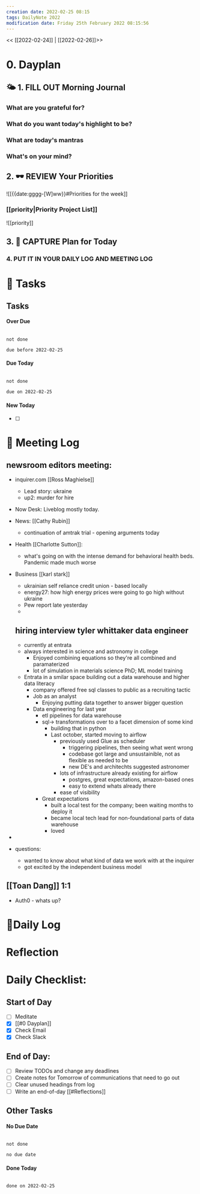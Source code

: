 ```yaml
---
creation date: 2022-02-25 08:15
tags: DailyNote 2022
modification date: Friday 25th February 2022 08:15:56
---
```


<< [[2022-02-24]] | [[2022-02-26]]>>
# 0. Dayplan 
## 🌤 1. **FILL OUT** Morning Journal
### What are you grateful for?


### What do you want today's highlight to be?


### What are today's mantras


### What's on your mind?


## 2. 🕶 **REVIEW** Your Priorities
![[{{date:gggg-[W]ww}}#Priorities for the week]]
### [[priority|Priority Project List]] 
![[priority]]

## 3. 📆 **CAPTURE** Plan for Today

### 4. PUT IT IN YOUR DAILY LOG AND MEETING LOG



# 📝 Tasks
## Tasks

#### Over Due

```tasks

not done

due before 2022-02-25

```

#### Due Today

```tasks

not done

due on 2022-02-25

```

#### New Today

- [ ]

# 📰 Meeting Log

## newsroom editors meeting:
- inquirer.com [[Ross Maghielse]]
	- Lead story: ukraine
	- up2: murder for hire
- Now Desk: Liveblog mostly today.
- News: [[Cathy Rubin]]
	- continuation of amtrak trial - opening arguments today
- Health [[Charlotte Sutton]]:
	- what's going on with the intense demand for behavioral health beds. Pandemic made much worse
- Business [[karl stark]]
	- ukrainian self reliance credit union - based locally
	- energy27: how high energy prices were going to go high without ukraine
	- Pew report late yesterday
	- 



	## hiring interview tyler whittaker data engineer
	- currently at entrata
	- always interested in science and astronomy in college
		- Enjoyed combining equations so they're all combined and paramaterized
		- lot of simulation in materials science PhD; ML model training
	- Entrata in a smilar space building out a data warehouse and higher data literacy
		- company offered free sql classes to public as a recruiting tactic
		- Job as an analyst
			- Enjoying putting data together to answer bigger question
		- Data engineering for last year
			- etl pipelines for data warehouse
			- sql-> transformations over to a facet dimension of some kind
				- building that in python
				- Last october, started moving to airflow
					- previously used Glue as scheduler
						- triggering pipelines, then seeing what went wrong
						- codebase got large and unsustainible, not as flexible as needed to be
						- new DE's and architechts suggested astronomer
					- lots of infrastructure already existing for airflow
						- postgres, great expectations, amazon-based ones
						- easy to extend whats already there
					- ease of visibility
			- Great expectations
				- built a local test for the company; been waiting months to deploy it
				- became local tech lead for non-foundational parts of data warehouse
				- loved 
- 
- questions: 
	- wanted to know about what kind of data we work with at the inquirer
	- got excited by the independent business model

## [[Toan Dang]] 1:1
- Auth0 - whats up?

# 📓Daily Log

# Reflection

# Daily Checklist:
## Start of Day
- [ ] Meditate
- [x] [[#0 Dayplan]]
- [x] Check Email
- [x] Check Slack

## End of Day:
- [ ] Review TODOs and change any deadlines
- [ ] Create notes for Tomorrow of communications that need to go out
- [ ] Clear unused headings from log
- [ ] Write an end-of-day [[#Reflections]]

## Other Tasks

#### No Due Date

```tasks

not done

no due date

```

#### Done Today

```tasks

done on 2022-02-25

```



